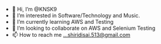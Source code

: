 - 👋 Hi, I’m @KNSK9
- 👀 I’m interested in Software/Technology and Music. 
- 🌱 I’m currently learning AWS and Testing
- 💞️ I’m looking to collaborate on AWS  and Selenium Testing
- 📫 How to reach me ...shiridisai.513@gmail.com

<!---
KNSK9/KNSK9 is a ✨ special ✨ repository because its `README.md` (this file) appears on your GitHub profile.
You can click the Preview link to take a look at your changes.
--->
